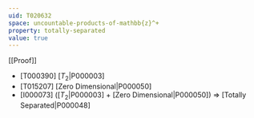 ```yaml
---
uid: T020632
space: uncountable-products-of-mathbb{z}^+
property: totally-separated
value: true
---
```

[[Proof]]

* [T000390] [$T_2$|P000003]
* [T015207] [Zero Dimensional|P000050]
* [I000073] ([$T_2$|P000003] + [Zero Dimensional|P000050]) => [Totally Separated|P000048]

